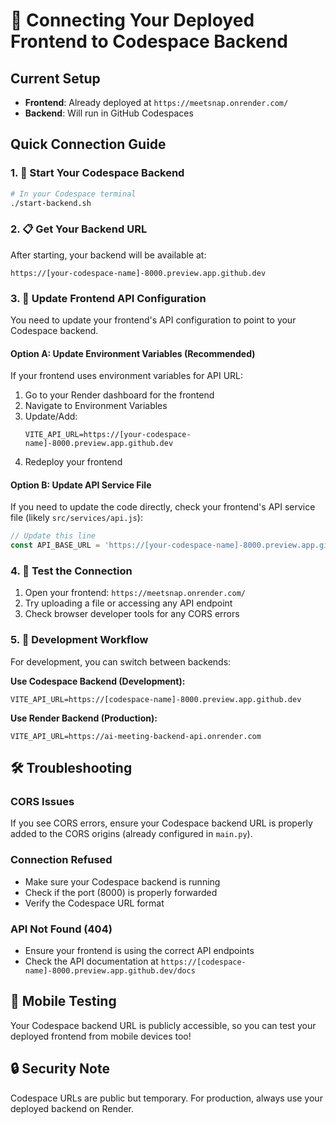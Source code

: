 # 🔗 Connecting Your Deployed Frontend to Codespace Backend

## Current Setup
- **Frontend**: Already deployed at `https://meetsnap.onrender.com/`
- **Backend**: Will run in GitHub Codespaces

## Quick Connection Guide

### 1. 🚀 Start Your Codespace Backend
```bash
# In your Codespace terminal
./start-backend.sh
```

### 2. 📋 Get Your Backend URL
After starting, your backend will be available at:
```
https://[your-codespace-name]-8000.preview.app.github.dev
```

### 3. 🔧 Update Frontend API Configuration

You need to update your frontend's API configuration to point to your Codespace backend. 

#### Option A: Update Environment Variables (Recommended)
If your frontend uses environment variables for API URL:

1. Go to your Render dashboard for the frontend
2. Navigate to Environment Variables
3. Update/Add:
   ```
   VITE_API_URL=https://[your-codespace-name]-8000.preview.app.github.dev
   ```
4. Redeploy your frontend

#### Option B: Update API Service File
If you need to update the code directly, check your frontend's API service file (likely `src/services/api.js`):

```javascript
// Update this line
const API_BASE_URL = 'https://[your-codespace-name]-8000.preview.app.github.dev';
```

### 4. 🧪 Test the Connection

1. Open your frontend: `https://meetsnap.onrender.com/`
2. Try uploading a file or accessing any API endpoint
3. Check browser developer tools for any CORS errors

### 5. 🔄 Development Workflow

For development, you can switch between backends:

**Use Codespace Backend (Development):**
```env
VITE_API_URL=https://[codespace-name]-8000.preview.app.github.dev
```

**Use Render Backend (Production):**
```env
VITE_API_URL=https://ai-meeting-backend-api.onrender.com
```

## 🛠️ Troubleshooting

### CORS Issues
If you see CORS errors, ensure your Codespace backend URL is properly added to the CORS origins (already configured in `main.py`).

### Connection Refused
- Make sure your Codespace backend is running
- Check if the port (8000) is properly forwarded
- Verify the Codespace URL format

### API Not Found (404)
- Ensure your frontend is using the correct API endpoints
- Check the API documentation at `https://[codespace-name]-8000.preview.app.github.dev/docs`

## 📱 Mobile Testing

Your Codespace backend URL is publicly accessible, so you can test your deployed frontend from mobile devices too!

## 🔒 Security Note

Codespace URLs are public but temporary. For production, always use your deployed backend on Render.
